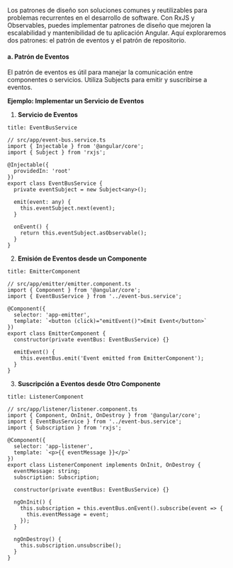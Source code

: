 Los patrones de diseño son soluciones comunes y reutilizables para problemas recurrentes en el desarrollo de software. Con RxJS y Observables, puedes implementar patrones de diseño que mejoren la escalabilidad y mantenibilidad de tu aplicación Angular. Aquí exploraremos dos patrones: el patrón de eventos y el patrón de repositorio.

#### a. Patrón de Eventos

El patrón de eventos es útil para manejar la comunicación entre componentes o servicios. Utiliza Subjects para emitir y suscribirse a eventos.

**Ejemplo: Implementar un Servicio de Eventos**

1. **Servicio de Eventos**

```ad-info
title: EventBusService
```
```
// src/app/event-bus.service.ts
import { Injectable } from '@angular/core';
import { Subject } from 'rxjs';

@Injectable({
  providedIn: 'root'
})
export class EventBusService {
  private eventSubject = new Subject<any>();

  emit(event: any) {
    this.eventSubject.next(event);
  }

  onEvent() {
    return this.eventSubject.asObservable();
  }
}
```

2. **Emisión de Eventos desde un Componente**

```ad-info
title: EmitterComponent
```
```
// src/app/emitter/emitter.component.ts
import { Component } from '@angular/core';
import { EventBusService } from '../event-bus.service';

@Component({
  selector: 'app-emitter',
  template: `<button (click)="emitEvent()">Emit Event</button>`
})
export class EmitterComponent {
  constructor(private eventBus: EventBusService) {}

  emitEvent() {
    this.eventBus.emit('Event emitted from EmitterComponent');
  }
}
```

3. **Suscripción a Eventos desde Otro Componente**

```ad-info
title: ListenerComponent
```
```
// src/app/listener/listener.component.ts
import { Component, OnInit, OnDestroy } from '@angular/core';
import { EventBusService } from '../event-bus.service';
import { Subscription } from 'rxjs';

@Component({
  selector: 'app-listener',
  template: `<p>{{ eventMessage }}</p>`
})
export class ListenerComponent implements OnInit, OnDestroy {
  eventMessage: string;
  subscription: Subscription;

  constructor(private eventBus: EventBusService) {}

  ngOnInit() {
    this.subscription = this.eventBus.onEvent().subscribe(event => {
      this.eventMessage = event;
    });
  }

  ngOnDestroy() {
    this.subscription.unsubscribe();
  }
}
```

